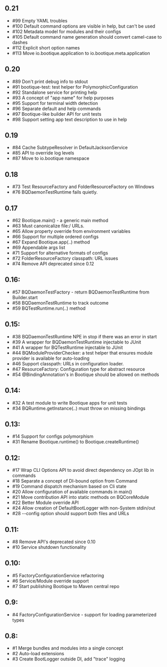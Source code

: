 ## 0.21

* #99 Empty YAML troubles
* #100 Default command options are visible in help, but can't be used
* #102 Metadata model for modules and their configs
* #105 Default command name generation should convert camel-case to dashes 
* #112 Explicit short option names 
* #113 Move io.bootique.application to io.bootique.meta.application

## 0.20

* #89 Don't print debug info to stdout
* #91 bootique-test: test helper for PolymorphicConfiguration
* #92 Standalone service for printing help
* #93 A concept of "app name" for help purposes
* #95 Support for terminal width detection
* #96 Separate default and help commands
* #97 Bootique-like builder API for unit tests
* #98 Support setting app text description to use in help

## 0.19

* #84 Cache SubtypeResolver in DefaultJacksonService
* #85 API to override log levels
* #87 Move to io.bootique namespace

## 0.18

* #73 Test ResourceFactory and FolderResourceFactory on Windows
* #76 BQDaemonTestRuntime fails quietly.

## 0.17

* #62 Bootique.main() - a generic main method
* #63 Must canonicalize file:/ URLs.
* #65 Allow property override from environment variables
* #66 Support for multiple ordered configs
* #67 Expand Bootique.app(..) method
* #69 Appendable args list
* #71 Support for alternative formats of configs
* #72 FolderResourceFactory classpath: URL issues 
* #74 Remove API deprecated since 0.12

## 0.16:

* #57 BQDaemonTestFactory - return BQDaemonTestRuntime from Builder.start
* #58 BQDaemonTestRuntime to track outcome
* #59 BQTestRuntime.run(..) method

## 0.15:

* #38 BQDaemonTestRuntime NPE in stop if there was an error in start
* #39 A wrapper for BQDaemonTestRuntime injectable to JUnit
* #41 A wrapper for BQTestRuntime injectable to JUnit
* #44 BQModuleProviderChecker: a test helper that ensures module provider 
      is available for auto-loading
* #46 Support classpath: URLs in configuration loader.
* #47 ResourceFactory: Configuration type for abstract resource
* #54 @BindingAnnotation's in Bootique should be allowed on methods

## 0.14:

* #32 A test module to write Bootique apps for unit tests
* #34 BQRuntime.getInstance(..) must throw on missing bindings

## 0.13:

* #14 Support for configs polymorphism
* #31 Rename Bootique.runtime() to Bootique.createRuntime()

## 0.12:

* #17 Wrap CLI Options API to avoid direct dependency on JOpt lib in commands
* #18 Separate a concept of DI-bound option from Command
* #19 Command dispatch mechanism based on Cli state
* #20 Allow configuration of available commands in main()
* #21 Move contribution API into static methods on BQCoreModule
* #22 Better Module override API
* #24 Allow creation of DefaultBootLogger with non-System stdin/out
* #28 --config option should support both files and URLs

## 0.11:

* #8 Remove API's deprecated since 0.10
* #10 Service shutdown functionality

## 0.10:

* #5 FactoryConfigurationService refactoring
* #6 Service/Module override support
* #7 Start publishing Bootique to Maven central repo

## 0.9:

* #4 FactoryConfigurationService - support for loading parameterized types

## 0.8:

* #1 Merge bundles and modules into a single concept
* #2 Auto-load extensions
* #3 Create BootLogger outside DI, add "trace" logging
